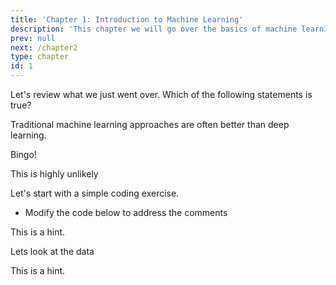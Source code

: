 ```yaml
---
title: 'Chapter 1: Introduction to Machine Learning'
description: 'This chapter we will go over the basics of machine learning'
prev: null
next: /chapter2
type: chapter
id: 1
---
```


<exercise id="1" title="Introduction" type="slides">

<slides source="chapter1_01_introduction">
</slides>

</exercise>

<exercise id="2" title="Intro review">

Let's review what we just went over. Which of the following statements is true?

<choice>
<opt text="Deep learning is the best kind of machine learning">

Traditional machine learning approaches are often better than deep learning.

</opt>

<opt text="Deep learning is a type of machine learning" correct="true">

Bingo!

</opt>

<opt text="AGI will be acheived using only deep learning techniques.">

This is highly unlikely

</opt>
</choice>

</exercise>

<exercise id="3" title="First steps">

Let's start with a simple coding exercise.

- Modify the code below to address the comments

<codeblock id="01_03">

This is a hint.

</codeblock>

</exercise>

<exercise id="4" title="Advanced">

Lets look at the data

<codeblock id="01_04">

This is a hint.

</codeblock>

</exercise>
